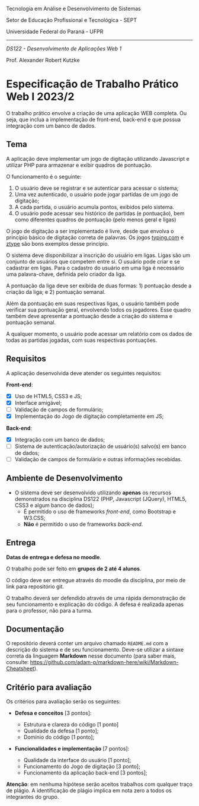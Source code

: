 Tecnologia em Análise e Desenvolvimento de Sistemas

Setor de Educação Profissional e Tecnológica - SEPT

Universidade Federal do Paraná - UFPR

---

*DS122 - Desenvolvimento de Aplicações Web 1*

Prof. Alexander Robert Kutzke

# Especificação de Trabalho Prático Web I 2023/2

O trabalho prático envolve a criação de uma aplicação WEB completa. Ou seja,
que inclua a implementação de front-end, back-end e que possua integração com 
um banco de dados.

## Tema

A aplicação deve implementar um jogo de digitação utilizando Javascript e utilizar PHP para armazenar e exibir quadros de pontuação.

O funcionamento é o seguinte:

1. O usuário deve se registrar e se autenticar para acessar o sistema;
2. Uma vez autenticado, o usuário pode jogar partidas de um jogo de digitação;
3. A cada partida, o usuário acumula pontos, exibidos pelo sistema.
4. O usuário pode acessar seu histórico de partidas (e pontuação), bem como diferentes quadros de pontuação (pelo menos geral e ligas)

O jogo de digitação a ser implementado é livre, desde que envolva o princípio básico de digitação correta de palavras. Os jogos [typing.com](https://www.typing.com/student/lesson/333/skill-builder) e [ztype](https://zty.pe/) são bons exemplos desse princípio.

O sistema deve disponibilizar a inscrição do usuário em ligas. Ligas são um conjunto de usuários que competem entre si.
O usuário pode criar e se cadastrar em ligas. Para o cadastro do usuário em uma liga é necessário uma palavra-chave, definida pelo criador da liga.

A pontuação da liga deve ser exibida de duas formas: 1) pontuação desde a criação da liga; e 2) pontuação semanal.

Além da pontuação em suas respectivas ligas, o usuário também pode verificar sua pontuação geral, envolvendo todos os jogadores. Esse quadro também deve apresentar a pontuação desde a criação do sistema e pontuação semanal.

A qualquer momento, o usuário pode acessar um relatório com os dados de todas as partidas jogadas, com suas respectivas pontuações.


## Requisitos

A aplicação desenvolvida deve atender os seguintes requisitos:

 **Front-end**:
  - [x] Uso de HTML5, CSS3 e JS;
  - [x] Interface amigável;
  - [ ] Validação de campos de formulário;
  - [x] Implementação do Jogo de digitação completamente em JS;
      
 **Back-end**:
  - [x] Integração com um banco de dados;
  - [ ] Sistema de autenticação/autorização de usuário(s) salvo(s) em banco de dados;
  - [ ] Validação de campos de formulário e outras informações recebidas.

## Ambiente de Desenvolvimento

* O sistema deve ser desenvolvido utilizando **apenas** os recursos demonstrados
na disciplina DS122 (PHP, Javascript (JQuery), HTML5, CSS3 e algum banco de dados);
  * É permitido o uso de frameworks *front-end*, como Bootstrap e W3.CSS;
  * **Não** é permitido o uso de frameworks *back-end*.

## Entrega

**Datas de entrega e defesa no moodle**.

O trabalho pode ser feito em **grupos de 2 até 4 alunos**.

O código deve ser entregue através do moodle da disciplina, por meio de link para repositório git.

O trabalho deverá ser defendido através de uma rápida demonstração de seu funcionamento e explicação do código.
A defesa é realizada apenas para o professor, não para a turma.

## Documentação

O repositório deverá conter um arquivo chamado `README.md` com a descrição
do sistema e de seu funcionamento. Deve-se utilizar a sintaxe correta da
linguagem **Markdown** nesse documento (para saber mais, consulte: https://github.com/adam-p/markdown-here/wiki/Markdown-Cheatsheet).

## Critério para avaliação

Os critérios para avaliação serão os seguintes:

 * **Defesa e conceitos** [3 pontos]:
    * Estrutura e clareza do código [1 ponto]
    * Qualidade da defesa [1 ponto];
    * Domínio do código [1 ponto];

 * **Funcionalidades e implementação** [7 pontos]:
    * Qualidade da interface do usuário [1 ponto];
    * Funcionamento do Jogo de digitação [3 ponto];
    * Funcionamento da aplicação back-end [3 pontos];

**Atenção**: em nenhuma hipótese serão aceitos trabalhos com qualquer traço de plágio. A identificação de plágio implica em nota zero a todos os integrantes do grupo.

